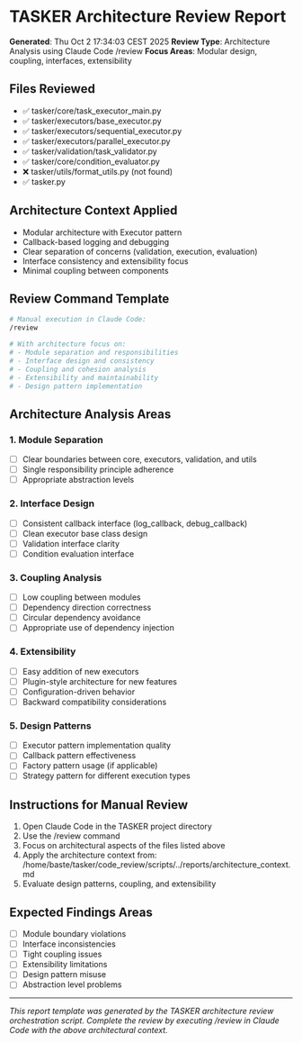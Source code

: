 # TASKER Architecture Review Report
**Generated**: Thu Oct  2 17:34:03 CEST 2025
**Review Type**: Architecture Analysis using Claude Code /review
**Focus Areas**: Modular design, coupling, interfaces, extensibility

## Files Reviewed
- ✅ tasker/core/task_executor_main.py
- ✅ tasker/executors/base_executor.py
- ✅ tasker/executors/sequential_executor.py
- ✅ tasker/executors/parallel_executor.py
- ✅ tasker/validation/task_validator.py
- ✅ tasker/core/condition_evaluator.py
- ❌ tasker/utils/format_utils.py (not found)
- ✅ tasker.py

## Architecture Context Applied
- Modular architecture with Executor pattern
- Callback-based logging and debugging
- Clear separation of concerns (validation, execution, evaluation)
- Interface consistency and extensibility focus
- Minimal coupling between components

## Review Command Template
```bash
# Manual execution in Claude Code:
/review

# With architecture focus on:
# - Module separation and responsibilities
# - Interface design and consistency
# - Coupling and cohesion analysis
# - Extensibility and maintainability
# - Design pattern implementation
```

## Architecture Analysis Areas
### 1. Module Separation
- [ ] Clear boundaries between core, executors, validation, and utils
- [ ] Single responsibility principle adherence
- [ ] Appropriate abstraction levels

### 2. Interface Design
- [ ] Consistent callback interface (log_callback, debug_callback)
- [ ] Clean executor base class design
- [ ] Validation interface clarity
- [ ] Condition evaluation interface

### 3. Coupling Analysis
- [ ] Low coupling between modules
- [ ] Dependency direction correctness
- [ ] Circular dependency avoidance
- [ ] Appropriate use of dependency injection

### 4. Extensibility
- [ ] Easy addition of new executors
- [ ] Plugin-style architecture for new features
- [ ] Configuration-driven behavior
- [ ] Backward compatibility considerations

### 5. Design Patterns
- [ ] Executor pattern implementation quality
- [ ] Callback pattern effectiveness
- [ ] Factory pattern usage (if applicable)
- [ ] Strategy pattern for different execution types

## Instructions for Manual Review
1. Open Claude Code in the TASKER project directory
2. Use the /review command
3. Focus on architectural aspects of the files listed above
4. Apply the architecture context from: /home/baste/tasker/code_review/scripts/../reports/architecture_context.md
5. Evaluate design patterns, coupling, and extensibility

## Expected Findings Areas
- [ ] Module boundary violations
- [ ] Interface inconsistencies
- [ ] Tight coupling issues
- [ ] Extensibility limitations
- [ ] Design pattern misuse
- [ ] Abstraction level problems

---
*This report template was generated by the TASKER architecture review orchestration script.*
*Complete the review by executing /review in Claude Code with the above architectural context.*
